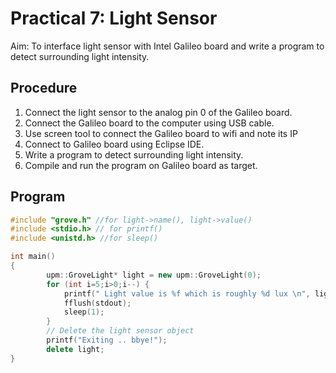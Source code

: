 # Practical 7: Light Sensor

Aim: To interface light sensor with Intel Galileo board and write a program to detect surrounding light intensity.

## Procedure

1. Connect the light sensor to the analog pin 0 of the Galileo board.
2. Connect the Galileo board to the computer using USB cable.
3. Use screen tool to connect the Galileo board to wifi and note its IP
4. Connect to Galileo board using Eclipse IDE.
5. Write a program to detect surrounding light intensity.
6. Compile and run the program on Galileo board as target.

## Program

```cpp
#include "grove.h" //for light->name(), light->value()
#include <stdio.h> // for printf()
#include <unistd.h> //for sleep()

int main()
{
        upm::GroveLight* light = new upm::GroveLight(0);
        for (int i=5;i>0;i--) {
            printf(" Light value is %f which is roughly %d lux \n", light->raw_value(), light->value());
            fflush(stdout);
            sleep(1);
        }
        // Delete the light sensor object
        printf("Exiting .. bbye!");
        delete light;
}

```

